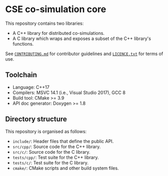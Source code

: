 CSE co-simulation core
======================

This repository contains two libraries:

  * A C++ library for distributed co-simulations.
  * A C library which wraps and exposes a subset of the C++ library's functions.

See [`CONTRIBUTING.md`] for contributor guidelines and [`LICENCE.txt`] for
terms of use.


Toolchain
---------

  * Language: C++17
  * Compilers: MSVC 14.1 (i.e., Visual Studio 2017), GCC 8
  * Build tool: CMake >= 3.9
  * API doc generator: Doxygen >= 1.8


Directory structure
-------------------
This repository is organised as follows:

  * `include/`:     Header files that define the public API.
  * `src/cpp/`:     Source code for the C++ library.
  * `src/c/`:       Source code for the C library.
  * `tests/cpp/`:   Test suite for the C++ library.
  * `tests/c/`:     Test suite for the C library.
  * `cmake/`:       CMake scripts and other build system files.


[`CONTRIBUTING.md`]: ./CONTRIBUTING.md
[`LICENCE.txt`]: ./LICENCE.txt
